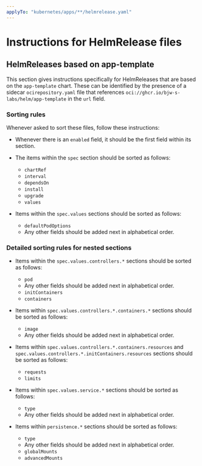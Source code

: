 ```yaml
---
applyTo: "kubernetes/apps/**/helmrelease.yaml"
---
```


# Instructions for HelmRelease files

## HelmReleases based on app-template

This section gives instructions specifically for HelmReleases that are based on the `app-template` chart. These can be identified by the presence of a sidecar `ocirepository.yaml` file that references `oci://ghcr.io/bjw-s-labs/helm/app-template` in the `url` field.

### Sorting rules
Whenever asked to sort these files, follow these instructions:

- Whenever there is an `enabled` field, it should be the first field within its section.

- The items within the `spec` section should be sorted as follows:
  - `chartRef`
  - `interval`
  - `dependsOn`
  - `install`
  - `upgrade`
  - `values`

- Items within the `spec.values` sections should be sorted as follows:
  - `defaultPodOptions`
  - Any other fields should be added next in alphabetical order.

### Detailed sorting rules for nested sections

- Items within the `spec.values.controllers.*` sections should be sorted as follows:
  - `pod`
  - Any other fields should be added next in alphabetical order.
  - `initContainers`
  - `containers`

- Items within `spec.values.controllers.*.containers.*` sections should be sorted as follows:
  - `image`
  - Any other fields should be added next in alphabetical order.

- Items within `spec.values.controllers.*.containers.resources` and `spec.values.controllers.*.initContainers.resources` sections should be sorted as follows:
  - `requests`
  - `limits`

- Items within `spec.values.service.*` sections should be sorted as follows:
  - `type`
  - Any other fields should be added next in alphabetical order.

- Items within `persistence.*` sections should be sorted as follows:
  - `type`
  - Any other fields should be added next in alphabetical order.
  - `globalMounts`
  - `advancedMounts`
